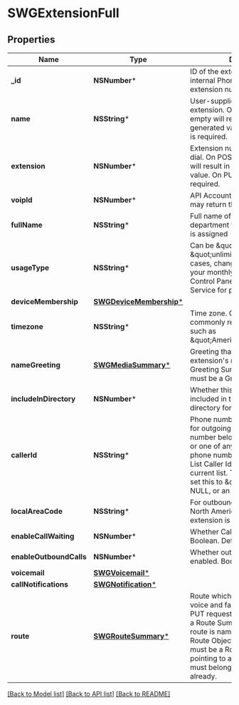 # SWGExtensionFull

## Properties
Name | Type | Description | Notes
------------ | ------------- | ------------- | -------------
**_id** | **NSNumber*** | ID of the extension. This is the internal Phone.com ID, not the extension number callers may dial. | [optional] 
**name** | **NSString*** | User-supplied name for the extension. On POST, leaving this empty will result in an auto-generated value. On PUT, this field is required. | [optional] 
**extension** | **NSNumber*** | Extension number that callers may dial. On POST, leaving this empty will result in an auto-generated value. On PUT, this field is required. | [optional] 
**voipId** | **NSNumber*** | API Account ID. Optional, object may return the voip_id. | [optional] 
**fullName** | **NSString*** | Full name of the individual or department to which this extension is assigned | [optional] 
**usageType** | **NSString*** | Can be \&quot;limited\&quot; or \&quot;unlimited\&quot;. In most cases, changing this will affect your monthly bill. Please see our Control Panel or contact Customer Service for pricing. | [optional] 
**deviceMembership** | [**SWGDeviceMembership***](SWGDeviceMembership.md) |  | [optional] 
**timezone** | **NSString*** | Time zone. Can be in any commonly recognized format, such as \&quot;America/Los_Angeles\&quot;. | [optional] 
**nameGreeting** | [**SWGMediaSummary***](SWGMediaSummary.md) | Greeting that communicates the extension&#39;s name. Output is a Greeting Summary Object. Input must be a Greeting Lookup Object. | [optional] 
**includeInDirectory** | **NSNumber*** | Whether this extension should be included in the dial-by-name directory for this account. Boolean. | [optional] 
**callerId** | **NSString*** | Phone number to use as Caller ID for outgoing calls. Must be a phone number belonging to this account, or one of any additional authorized phone numbers. You can use our List Caller Ids service to see a current list. To unassign, you may set this to \&quot;private\&quot;, NULL, or an empty string. | [optional] 
**localAreaCode** | **NSString*** | For outbound calls, this is the North American area code that this extension is calling from. | [optional] 
**enableCallWaiting** | **NSNumber*** | Whether Call Waiting is enabled. Boolean. Default is TRUE. | [optional] 
**enableOutboundCalls** | **NSNumber*** | Whether outgoing calls are enabled. Boolean. Default is TRUE. | [optional] 
**voicemail** | [**SWGVoicemail***](SWGVoicemail.md) |  | [optional] 
**callNotifications** | [**SWGNotification***](SWGNotification.md) |  | [optional] 
**route** | [**SWGRouteSummary***](SWGRouteSummary.md) | Route which will handle incoming voice and fax calls. Only valid on PUT requests, not POST. Output is a Route Summary Object if the route is named, otherwise the Full Route Object will be shown. Input must be a Route Lookup Object pointing to a named route. Route must belong to this extension already. | [optional] 

[[Back to Model list]](../README.md#documentation-for-models) [[Back to API list]](../README.md#documentation-for-api-endpoints) [[Back to README]](../README.md)


